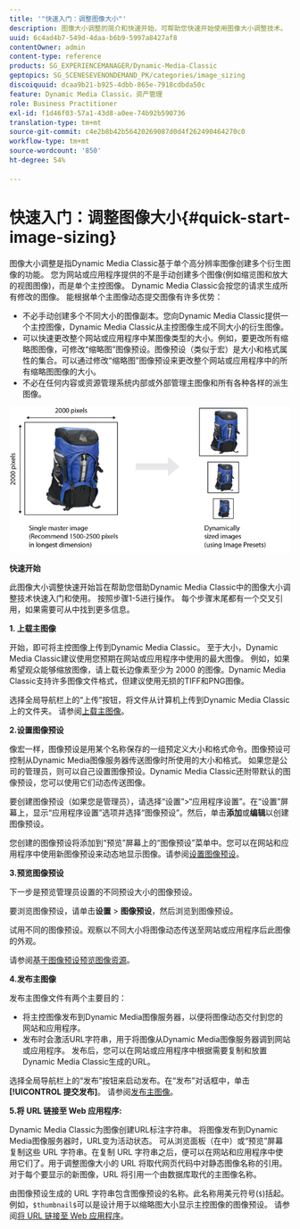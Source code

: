 ```yaml
---
title: '"快速入门：调整图像大小"'
description: 图像大小调整的简介和快速开始，可帮助您快速开始使用图像大小调整技术。
uuid: 6c4ad4b7-549d-4daa-b6b9-5997a8427af8
contentOwner: admin
content-type: reference
products: SG_EXPERIENCEMANAGER/Dynamic-Media-Classic
geptopics: SG_SCENESEVENONDEMAND_PK/categories/image_sizing
discoiquuid: dcaa9b21-b925-4dbb-865e-7918cdbda50c
feature: Dynamic Media Classic，资产管理
role: Business Practitioner
exl-id: f1d46f03-57a1-43d8-a0ee-74b92b590736
translation-type: tm+mt
source-git-commit: c4e2b8b42b56420269087d0d4f262490464270c0
workflow-type: tm+mt
source-wordcount: '850'
ht-degree: 54%

---
```


# 快速入门：调整图像大小{#quick-start-image-sizing}

图像大小调整是指Dynamic Media Classic基于单个高分辨率图像创建多个衍生图像的功能。 您为网站或应用程序提供的不是手动创建多个图像(例如缩览图和放大的视图图像)，而是单个主控图像。 Dynamic Media Classic会按您的请求生成所有修改的图像。 能根据单个主图像动态提交图像有许多优势：

* 不必手动创建多个不同大小的图像副本。您向Dynamic Media Classic提供一个主控图像，Dynamic Media Classic从主控图像生成不同大小的衍生图像。
* 可以快速更改整个网站或应用程序中某图像类型的大小。例如，要更改所有缩略图图像，可修改“缩略图”图像预设。图像预设（类似于宏）是大小和格式属性的集合。可以通过修改“缩略图”图像预设来更改整个网站或应用程序中的所有缩略图图像的大小。
* 不必在任何内容或资源管理系统内部或外部管理主图像和所有各种各样的派生图像。

![可以创建不同大小的多个衍生图像，而不是同一个高分辨率主控文件。](/help/assets/is_derivative_sizes_popup.png)

**快速开始**

此图像大小调整快速开始旨在帮助您借助Dynamic Media Classic中的图像大小调整技术快速入门和使用。 按照步骤1-5进行操作。 每个步骤末尾都有一个交叉引用，如果需要可从中找到更多信息。

**1. 上载主图像**

开始，即可将主控图像上传到Dynamic Media Classic。 至于大小，Dynamic Media Classic建议使用您预期在网站或应用程序中使用的最大图像。 例如，如果希望观众能够缩放图像，请上载长边像素至少为 2000 的图像。Dynamic Media Classic支持许多图像文件格式，但建议使用无损的TIFF和PNG图像。

选择全局导航栏上的“上传”按钮，将文件从计算机上传到Dynamic Media Classic上的文件夹。 请参阅[上载主图像](uploading-master-images.md#uploading_master_images)。

**2.设置图像预设**

像宏一样，图像预设是用某个名称保存的一组预定义大小和格式命令。图像预设可控制从Dynamic Media图像服务器传送图像时所使用的大小和格式。 如果您是公司的管理员，则可以自己设置图像预设。Dynamic Media Classic还附带默认的图像预设，您可以使用它们动态传送图像。

要创建图像预设（如果您是管理员），请选择“设置”>“应用程序设置”。在“设置”屏幕上，显示“应用程序设置”选项并选择“图像预设”。然后，单击&#x200B;**添加**&#x200B;或&#x200B;**编辑**&#x200B;以创建图像预设。

您创建的图像预设将添加到“预览”屏幕上的“图像预设”菜单中。您可以在网站和应用程序中使用新图像预设来动态地显示图像。请参阅[设置图像预设](setting-image-presets.md#setting_up_image_presets)。

**3.预览图像预设**

下一步是预览管理员设置的不同预设大小的图像预设。

要浏览图像预设，请单击&#x200B;**设置** > **图像预设**，然后浏览到图像预设。

试用不同的图像预设。观察以不同大小将图像动态传送至网站或应用程序后此图像的外观。

请参阅[基于图像预设预览图像资源](previewing-asset.md#previewing_an_image_asset_based_on_its_image_preset)。

**4.发布主图像**

发布主图像文件有两个主要目的：

* 将主控图像发布到Dynamic Media图像服务器，以便将图像动态交付到您的网站和应用程序。
* 发布时会激活URL字符串，用于将图像从Dynamic Media图像服务器调到网站或应用程序。 发布后，您可以在网站或应用程序中根据需要复制和放置Dynamic Media Classic生成的URL。

选择全局导航栏上的“发布”按钮来启动发布。在“发布”对话框中，单击&#x200B;**[!UICONTROL 提交发布]**。 请参阅[发布主图像](publishing-master-images.md#publishing_master_images)。

**5.将 URL 链接至 Web 应用程序:**

Dynamic Media Classic为图像创建URL标注字符串。 将图像发布到Dynamic Media图像服务器时，URL变为活动状态。 可从浏览面板（在中）或“预览”屏幕复制这些 URL 字符串。在复制 URL 字符串之后，便可以在网站和应用程序中使用它们了。用于调整图像大小的 URL 将取代网页代码中对静态图像名称的引用。对于每个要显示的新图像，URL 将引用一个由数据库取代的主图像名称。

由图像预设生成的 URL 字符串包含图像预设的名称。此名称用美元符号(`$`)括起。 例如，`$thumbnail$`可以是设计用于以缩略图大小显示主控图像的图像预设。 请参阅[将 URL 链接至 Web 应用程序](linking-urls-web-application.md#linking_urls_to_your_web_application)。
